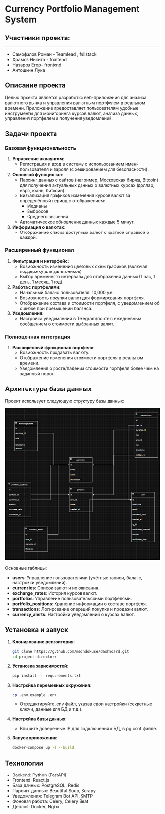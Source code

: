 
# Currency Portfolio Management System

## Участники проекта:
** **
- Самофалов Роман - Teamlead , fullstack
- Храмов Никита - frontend
- Назаров Егор- frontend
- Антошкин Лука 

   

## Описание проекта

Целью проекта является разработка веб-приложения для анализа валютного рынка и управления валютным портфелем в реальном времени. Приложение предоставляет пользователям удобные инструменты для мониторинга курсов валют, анализа данных, управления портфелем и получения уведомлений.

## Задачи проекта

### Базовая функциональность
1. **Управление аккаунтом**:
   - Регистрация и вход в систему с использованием имени пользователя и пароля (с хешированием для безопасности).
2. **Основной функционал**:
   - Парсинг данных с сайтов (например, Московская биржа, Bitcoin) для получения актуальных данных о валютных курсах (доллар, евро, юань, биткоин).
   - Визуализация графиков изменения курсов валют за определённый период с отображением:
     - Медианы
     - Выбросов
     - Среднего значения
   - Автоматическое обновление данных каждые 5 минут.
3. **Информация о валютах**:
   - Отображение списка доступных валют с краткой справкой о каждой.

### Расширенный функционал
1. **Фильтрация и интерфейс**:
   - Возможность изменения цветовых схем графиков (включая поддержку для дальтоников).
   - Выбор временного интервала для отображения данных (1 час, 1 день, 1 месяц, 1 год).
2. **Работа с портфелями**:
   - Начальный баланс пользователя: 10,000 у.е.
   - Возможность покупки валют для формирования портфеля.
   - Отображение состава и стоимости портфеля, с уведомлением об ошибке при превышении баланса.
3. **Уведомления**:
   - Настройка уведомлений в Telegram/почте с ежедневным сообщением о стоимости выбранных валют.

### Полноценная интеграция
1. **Расширенный функционал портфеля**:
   - Возможность продавать валюту.
   - Отображение изменения стоимости портфеля в реальном времени.
   - Уведомления о росте/падении стоимости портфеля более чем на заданный порог.

## Архитектура базы данных

Проект использует следующую структуру базы данных:

![Database Diagram](./img.png)

Основные таблицы:
- **users**: Управление пользователями (учётные записи, баланс, настройки уведомлений).
- **currencies**: Список валют и их описания.
- **exchange_rates**: История курсов валют.
- **portfolios**: Управление пользовательскими портфелями.
- **portfolio_positions**: Хранение информации о составе портфеля.
- **transactions**: Логирование операций покупки и продажи валют.
- **currency_alerts**: Настройки уведомлений о курсах валют.

## Установка и запуск

1. **Клонирование репозитория**:
   ```bash
   git clone https://github.com/meindokuse/dashboard.git
   cd project-directory
   ```

2. **Установка зависимостей**:
   ```bash
   pip install -r requirements.txt
   ```
   
3. **Настройка переменных окружения**:
   ```bash
   cp .env.example .env
   ```
   - Отредактируйте .env файл, указав свои настройки (секретные ключи, данные для БД и т.д.).


4. **Настройка базы данных**:

   - Впишите доверенные IP для подключения к БД, в pg.conf файле.

   
5. **Запуск приложения**:
   ```bash
   docker-compose up -d --build
   ```

## Технологии
- Backend: Python (FastAPI)
- Frontend: React.js
- База данных: PostgreSQL, Redis
- Парсинг данных: Beautiful Soup, Scrapy
- Уведомления: Telegram Bot API, SMTP
- Фоновая работа: Celery, Celery Beat
- Деплой: Docker, Nginx


